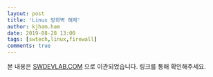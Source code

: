 ```yaml
---
layout: post
title: 'Linux 방화벽 해제'
author: kjham.ham
date: 2019-08-28 13:00
tags: [swtech,linux,firewall]
comments: true
---
```


본 내용은 [SWDEVLAB.COM](https://swdevlab.com/62) 으로 이관되었습니다.
링크를 통해 확인해주세요.